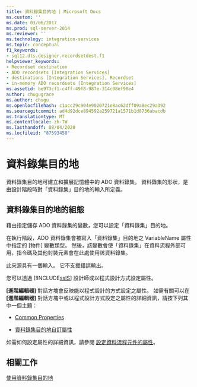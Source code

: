 ```yaml
---
title: 資料錄集目的地 | Microsoft Docs
ms.custom: ''
ms.date: 03/06/2017
ms.prod: sql-server-2014
ms.reviewer: ''
ms.technology: integration-services
ms.topic: conceptual
f1_keywords:
- sql12.dts.designer.recordsetdest.f1
helpviewer_keywords:
- Recordset destination
- ADO recordsets [Integration Services]
- destinations [Integration Services], Recordset
- in-memory ADO recordsets [Integration Services]
ms.assetid: be973cf1-c4ff-49f8-987e-314c08ef98e4
author: chugugrace
ms.author: chugu
ms.openlocfilehash: c1acc29c904e9020721e8ac62dff09a8ec29a392
ms.sourcegitcommit: ad4d92dce894592a259721a1571b1d8736abacdb
ms.translationtype: MT
ms.contentlocale: zh-TW
ms.lasthandoff: 08/04/2020
ms.locfileid: "87593458"
---
```

# <a name="recordset-destination"></a>資料錄集目的地
  資料錄集目的地可建立和擴展記憶體中的 ADO 資料錄集。 資料錄集的形狀，是由設計階段時對「資料錄集」目的地的輸入所定義。  
  
## <a name="configuration-of-the-recordset-destination"></a>資料錄集目的地的組態  
 藉由指定儲存 ADO 資料錄集的變數，您可以設定「資料錄集」目的地。  
  
 在執行階段，ADO 資料錄集會被寫入「資料錄集」目的地之 VariableName 屬性中指定的 [物件] 變數類型。 然後，該變數會使「資料錄集」在資料流程外部可用，指令碼及其他封裝元素會在此處使用該資料錄集。  
  
 此來源具有一個輸入。 它不支援錯誤輸出。  
  
 您可以透過 [!INCLUDE[ssIS](../../includes/ssis-md.md)] 設計師或以程式設計方式設定屬性。  
  
 **[進階編輯器]** 對話方塊會反映能以程式設計的方式設定之屬性。 如需有關可以在 **[進階編輯器]** 對話方塊中或以程式設計方式設定之屬性的詳細資訊，請按下列其中一個主題：  
  
-   [Common Properties](../common-properties.md)  
  
-   [資料錄集目的地自訂屬性](recordset-destination-custom-properties.md)  
  
 如需如何設定屬性的詳細資訊，請參閱 [設定資料流程元件的屬性](set-the-properties-of-a-data-flow-component.md)。  
  
## <a name="related-tasks"></a>相關工作  
 [使用資料錄集目的地](recordset-destination.md)  
  
  
